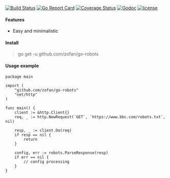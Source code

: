 [![Build Status](https://travis-ci.org/zofan/go-robots.svg?branch=master)](https://travis-ci.org/zofan/go-robots)
[![Go Report Card](https://goreportcard.com/badge/github.com/zofan/go-robots)](https://goreportcard.com/report/github.com/zofan/go-robots)
[![Coverage Status](https://coveralls.io/repos/github/zofan/go-robots/badge.svg?branch=master)](https://coveralls.io/github/zofan/go-robots?branch=master)
[![Godoc](http://img.shields.io/badge/godoc-reference-blue.svg?style=flat)](https://godoc.org/github.com/zofan/go-robots)
[![license](http://img.shields.io/badge/license-MIT-red.svg?style=flat)](https://raw.githubusercontent.com/zofan/go-robots/master/LICENSE)

#### Features
- Easy and minimalistic

#### Install

> go get -u github.com/zofan/go-robots

#### Usage example

```$go
package main

import (
	"github.com/zofan/go-robots"
	"net/http"
)

func main() {
	client := &http.Client{}
	req, _ := http.NewRequest(`GET`, `https://www.bbc.com/robots.txt`, nil)

	resp, _ := client.Do(req)
	if resp == nil {
		return
	}

	config, err := robots.ParseResponse(resp)
	if err == nil {
	    // config processing
	}
}
```